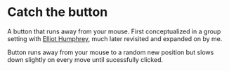 # Catch the button

A button that runs away from your mouse.  First conceptualized in a group setting with [Elliot Humphrey](https://github.com/evhumphrey/button-thing), much later revisited and expanded on by me.

Button runs away from your mouse to a random new position but slows down slightly on every move until sucessfully clicked.
